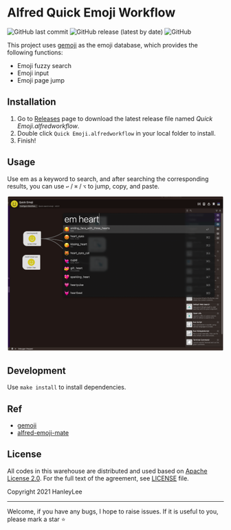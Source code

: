 # Alfred Quick Emoji Workflow

![GitHub last commit](https://img.shields.io/github/last-commit/hanleylee/alfred-quick-emoji-workflow)
![GitHub release (latest by date)](https://img.shields.io/github/v/release/hanleylee/alfred-quick-emoji-workflow)
![GitHub](https://img.shields.io/github/license/hanleylee/alfred-quick-emoji-workflow)

This project uses [gemoji](https://github.com/github/gemoji/blob/master/db/emoji.json) as the emoji database, which provides the following functions:

- Emoji fuzzy search
- Emoji input
- Emoji page jump

## Installation

1. Go to [Releases](https://github.com/HanleyLee/alfred-quick-emoji-workflow/releases) page to download the latest release file named
   *Quick Emoji.alfredworkflow*.
2. Double click `Quick Emoji.alfredworkflow` in your local folder to install.
3. Finish!

## Usage

Use em as a keyword to search, and after searching the corresponding results, you can use `↩` / `⌘` / `⌥` to jump, copy, and paste.

![himg](imgs/common_search.png)

## Development

Use `make install` to install dependencies.

## Ref

- [gemoji](https://github.com/github/gemoji)
- [alfred-emoji-mate](https://github.com/fedecalendino/alfred-emoji-mate)

## License

All codes in this warehouse are distributed and used based on [Apache License 2.0](http://www.apache.org/licenses/LICENSE-2.0). For the full text of
the agreement, see [LICENSE](https://github.com/hanleylee/alfred-quick-emoji-workflow/blob/main/LICENSE) file.

Copyright 2021 HanleyLee

---

Welcome, if you have any bugs, I hope to raise issues. If it is useful to you, please mark a star ⭐️